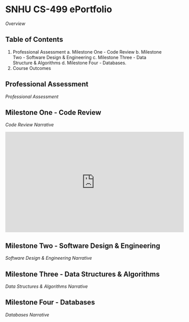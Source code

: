 <style>
	.inner {
		width:  50%;
	}

	.inner > .header {
		text-align: center;
	}
</style>

# SNHU CS-499 ePortfolio

_Overview_

## Table of Contents
1. Professional Assessment
   a. Milestone One - Code Review
   b. Milestone Two - Software Design & Engineering
   c. Milestone Three - Data Structure & Algorithms
   d. Milestone Four - Databases.
2. Course Outcomes

## Professional Assessment

_Professional Assessment_


## Milestone One - Code Review

_Code Review Narrative_


<iframe width="560" height="315" src="https://www.youtube.com/embed/Uw7fgN7QZao" title="YouTube video player" frameborder="0" allow="accelerometer; autoplay; clipboard-write; encrypted-media; gyroscope; picture-in-picture" allowfullscreen></iframe>


## Milestone Two - Software Design & Engineering

_Software Design & Engineering Narrative_


## Milestone Three - Data Structures & Algorithms

_Data Structures & Algorithms Narrative_


## Milestone Four - Databases

_Databases Narrative_
